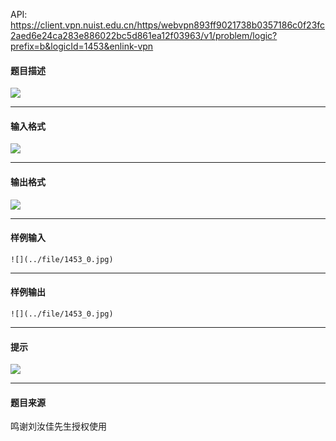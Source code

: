 API: https://client.vpn.nuist.edu.cn/https/webvpn893ff9021738b0357186c0f23fc2aed6e24ca283e886022bc5d861ea12f03963/v1/problem/logic?prefix=b&logicId=1453&enlink-vpn

#### 题目描述

![](../file/1453_0.jpg)

---

#### 输入格式

![](../file/1453_0.jpg)

---

#### 输出格式

![](../file/1453_0.jpg)

---

#### 样例输入
```
![](../file/1453_0.jpg)

```

---

#### 样例输出
```
![](../file/1453_0.jpg)

```

---

#### 提示

![](../file/1453_0.jpg)

---

#### 题目来源

鸣谢刘汝佳先生授权使用